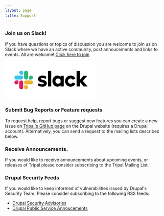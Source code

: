 ```yaml
---
layout: page
title: Support
---
```


### Join us on Slack!

If you have questions or topics of discussion you are welcome to join us on Slack where we have an active community, post annoucements and links to events. All are welcome! [Click here to join](https://tripal-project.slack.com/join/shared_invite/zt-590q4q2f-YlO6xn7ri5UiCUZVx9M_lg).

<a href="https://tripal-project.slack.com/join/shared_invite/zt-590q4q2f-YlO6xn7ri5UiCUZVx9M_lg"><img src="/images/slack.png" width="300px" /></a>

### Submit Bug Reports or Feature requests

To request help, report bugs or suggest new features you can create a new issue on [Tripal's GitHub page](https://github.com/tripal/tripal/issues) on the Drupal website (requires a Drupal account). Alternatively, you can send a request to the mailing lists described below.

### Receive Announcements.

If you would like to receive announcements about upcoming events, or releases of Tripal please consider subscribing to the Tripal Mailing List.

### Drupal Security Feeds

If you would like to keep informed of vulnerabilities issued by Drupal's Security Team. Please consider subscribing to the following RSS feeds:

- [Drupal Security Advisories](https://www.drupal.org/security)
- [Drupal Public Service Annoucements](https://www.drupal.org/security/psa)

